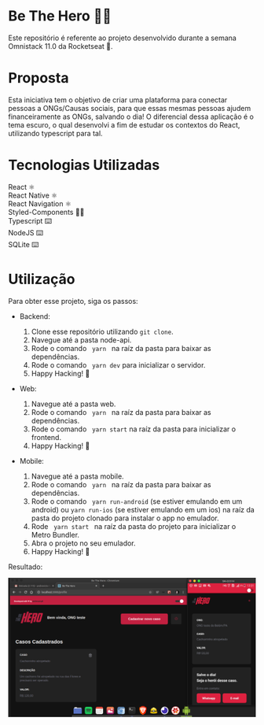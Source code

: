 # Be The Hero 🦸🏻
Este repositório é referente ao projeto desenvolvido durante a semana Omnistack 11.0 da Rocketseat 🚀.

# Proposta
Esta iniciativa tem o objetivo de criar uma plataforma para conectar pessoas a ONGs/Causas sociais, para que essas mesmas pessoas ajudem financeiramente as ONGs, salvando o dia!
O diferencial dessa aplicação é o tema escuro, o qual desenvolvi a fim de estudar os contextos do React, utilizando typescript para tal.

# Tecnologias Utilizadas
React ⚛️ <br />
React Native ⚛️ <br />
React Navigation ⚛️ <br />
Styled-Components 💅🏻 <br />
Typescript ⌨️ <br />
NodeJS ⌨️ <br />
SQLite ⌨️ <br />

# Utilização
Para obter esse projeto, siga os passos:
- Backend:
  1. Clone esse repositório utilizando <code>git clone</code>.
  2. Navegue até a pasta node-api.
  3. Rode o comando <code> yarn </code> na raíz da pasta para baixar as dependências.
  4. Rode o comando <code> yarn dev</code> para inicializar o servidor.
  5. Happy Hacking! 🚀
  
- Web:
  1. Navegue até a pasta web.
  2. Rode o comando <code> yarn </code> na raíz da pasta para baixar as dependências.
  3. Rode o comando <code> yarn start</code> na raíz da pasta para inicializar o frontend.
  4. Happy Hacking! 🚀
  
- Mobile:
  1. Navegue até a pasta mobile.
  2. Rode o comando <code> yarn </code> na raíz da pasta para baixar as dependências.
  3. Rode o comando <code> yarn run-android</code> (se estiver emulando em um android) ou <code>yarn run-ios</code> (se     estiver emulando em um ios) na raíz da pasta do projeto clonado para instalar o app no emulador.
  4. Rode <code> yarn start </code> na raíz da pasta do projeto para inicializar o Metro Bundler.
  5. Abra o projeto no seu emulador.
  6. Happy Hacking! 🚀

Resultado:


<img src="Screenshot from 2020-04-01 13-31-03.png" />

